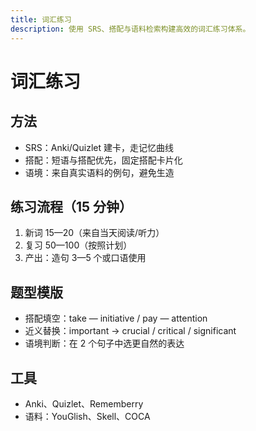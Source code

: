 ```yaml
---
title: 词汇练习
description: 使用 SRS、搭配与语料检索构建高效的词汇练习体系。
---
```


# 词汇练习

## 方法

- SRS：Anki/Quizlet 建卡，走记忆曲线
- 搭配：短语与搭配优先，固定搭配卡片化
- 语境：来自真实语料的例句，避免生造

## 练习流程（15 分钟）

1. 新词 15—20（来自当天阅读/听力）
2. 复习 50—100（按照计划）
3. 产出：造句 3—5 个或口语使用

## 题型模版

- 搭配填空：take — initiative / pay — attention
- 近义替换：important → crucial / critical / significant
- 语境判断：在 2 个句子中选更自然的表达

## 工具

- Anki、Quizlet、Rememberry
- 语料：YouGlish、Skell、COCA


